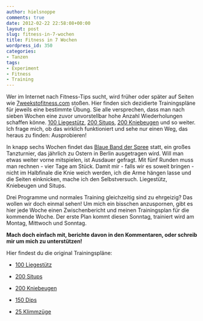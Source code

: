```yaml
---
author: hielsnoppe
comments: true
date: 2012-02-22 22:58:08+00:00
layout: post
slug: fitness-in-7-wochen
title: Fitness in 7 Wochen
wordpress_id: 350
categories:
- Tanzen
tags:
- Experiment
- Fitness
- Training
---
```


Wer im Internet nach Fitness-Tips sucht, wird früher oder später auf Seiten wie [7weekstofitness.com](http://www.7weekstofitness.com) stoßen. Hier finden sich dezidierte Trainingspläne für jeweils eine bestimmte Übung. Sie alle versprechen, dass man nach sieben Wochen eine zuvor unvorstellbar hohe Anzahl Wiederholungen schaffen könne. [100 Liegestütz](http://www.hundredpushups.com), [200 Situps](http://www.twohundredsitups.com), [200 Kniebeugen](http://www.twohundredsquats.com) und so weiter. Ich frage mich, ob das wirklich funktioniert und sehe nur einen Weg, das heraus zu finden: Ausprobieren!





<!-- more -->

In knapp sechs Wochen findet das [Blaue Band der Spree](http://www.blauesband-berlin.de) statt, ein großes Tanzturnier, das jährlich zu Ostern in Berlin ausgetragen wird. Will man etwas weiter vorne mitspielen, ist Ausdauer gefragt. Mit fünf Runden muss man rechnen - vier Tage am Stück. Damit mir - falls wir es soweit bringen - nicht im Halbfinale die Knie weich werden, ich die Arme hängen lasse und die Seiten einknicken, mache ich den Selbstversuch. Liegestütz, Kniebeugen und Situps.

Drei Programme und normales Training gleichzeitig sind zu ehrgeizig? Das wollen wir doch einmal sehen! Um mich ein bisschen anzuspornen, gibt es hier jede Woche einen Zwischenbericht und meinen Trainingsplan für die kommende Woche. Der erste Plan kommt diesen Sonntag, trainiert wird am Montag, Mittwoch und Sonntag.

**Mach doch einfach mit, berichte davon in den Kommentaren, oder schreib mir um mich zu unterstützen!**

Hier findest du die original Trainingspläne:



	
  * [100 Liegestütz](http://www.hundredpushups.com/)

	
  * [200 Situps](http://www.twohundredsitups.com/)

	
  * [200 Kniebeugen](http://www.twohundredsquats.com/)

	
  * [150 Dips](http://www.onefiftydips.com/)

	
  * [25 Klimmzüge](http://www.twentyfivepullups.com/)


